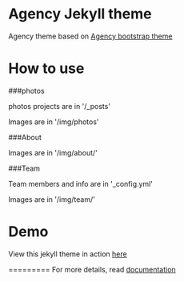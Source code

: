 Agency Jekyll theme
====================

Agency theme based on [Agency bootstrap theme ](http://startbootstrap.com/templates/agency/)

# How to use

###photos 

photos projects are in '/_posts'

Images are in '/img/photos'

###About

Images are in '/img/about/'

###Team

Team members and info are in '_config.yml'

Images are in '/img/team/'


# Demo

View this jekyll theme in action [here](https://y7kim.github.io/agency-jekyll-theme)

=========
For more details, read [documentation](http://jekyllrb.com/)
